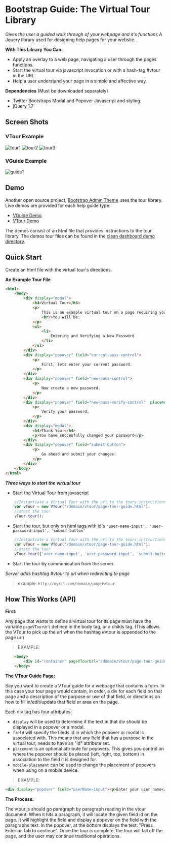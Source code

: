 Bootstrap Guide: The Virtual Tour Library
=================

*Gives the user a guided walk through of your webpage and it's functions* A Jquery library used for designing help pages for your website.

**With This Library You Can:**

* Apply an overlay to a web page, navigating a user through the pages functions.
* Start the virtual tour via javascript invocation or with a hash-tag #vtour in the URL.
* Help a user understand your page in a simple and affective way.

**Dependencies** (Must be downloaded separately)

* Twitter Bootstraps Modal and Popover Javascript and styling.
* jQuery 1.7

Screen Shots
-------------

### VTour Example

![tour1](http://1.bp.blogspot.com/-g2MwAp-mXV8/Un1Lucc8M7I/AAAAAAAACEM/fF-HwdDd6iM/s640/Screen+Shot+2013-11-08+at+3.26.14+PM.png)
![tour2](http://2.bp.blogspot.com/-nROd17JFWV4/Un1LufSidjI/AAAAAAAACD0/G7TP-fVDsqk/s640/Screen+Shot+2013-11-08+at+3.26.26+PM.png)
![tour3](http://4.bp.blogspot.com/-YIpfB2vdVbo/Un1Lu8q1GSI/AAAAAAAACEE/KP-lCcP52vM/s640/Screen+Shot+2013-11-08+at+3.27.10+PM.png)

### VGuide Example

![guide1](http://3.bp.blogspot.com/-B-dRQaQ6WPU/Un1Lu6GYLNI/AAAAAAAACEc/Ey12UuTI2ms/s640/Screen+Shot+2013-11-08+at+3.27.20+PM.png)


Demo
-----------

Another open source project, [Bootstrap Admin Theme](https://github.com/keaplogik/Bootstrap-Clean-Dashboard-Theme) uses the tour library. Live demos are provided for each help guide type:

- [VGuide Demo](http://keaplogik.github.io/Bootstrap-Clean-Dashboard-Theme/demo/form.html#vguide)
- [VTour Demo](http://keaplogik.github.io/Bootstrap-Clean-Dashboard-Theme/demo/form.html#vtour)

The demos consist of an html file that provides instructions to the tour library. The demos tour files can be found in the [clean dashboard demo directory](https://github.com/keaplogik/Bootstrap-Clean-Dashboard-Theme/tree/master/demo/guide).

Quick Start
-----------

Create an html file with the virtual tour's directions.

**An Example Tour File**

```html
<html>
    <body>
        <div display="modal">
            <h4>Virtual Tour</h4>
            <p>
                This is an example virtual tour on a page requiring you to change your password.
                <br/>You will be:
            </p>
            <ul>
                <li>
                    Entering and Verifying a New Password
                </li>
            </ul>
        </div>
        <div display="popover" field="current-pass-control">
            <p>
                First, lets enter your current password.
            </p>
        </div>
        <div display="popover" field="new-pass-control">
            <p>
                Now create a new password.
            </p>
        </div>
        <div display="popover" field="new-pass-verify-control"  placement="top">
            <p>
                Verify your password.
            </p>
        </div>
        <div display="modal">
            <h4>Thank You!</h4>
            <p>You have succesfully changed your password</p>
        </div>
        <div display="popover" field="submit-button">
            <p>
                Go ahead and submit your changes!
            </p>
        </div>
    </body>
</html>
```
***Three ways to start the virtual tour***

+ Start the Virtual Tour from javascript

```javascript
	//Instantiate a Virtual Tour with the url to the tours instructions
	var vTour = new VTour("/domain/vtour/page-tour-guide.html");
	//start the tour
	vTour.tour();
```

+ Start the tour, but only on html tags with id's ````'user-name-input', 'user-password-input', 'submit-button'````

```javascript
	//Instantiate a Virtual Tour with the url to the tours instructions
	var vTour = new VTour("/domain/vtour/page-tour-guide.html");
	//start the tour
	vTour.tour({'user-name-input', 'user-password-input', 'submit-button'});
```

+ Start the tour by communication from the server. 

*Server adds hashtag #vtour to url when redirecting to page*

> example: `http://mysit.com/domain/page#vtour`

How This Works (API)
-----------
**First:**

Any page that wants to define a virtual tour for its page must have the variable `pageVTourUrl` defined in the body tag, or a childs tag.
(This allows the VTour to pick up the url when the hashtag #vtour is appended to the page url)
> EXAMPLE: 

```html
	<body>
		<div id="container" pageVTourUrl="/domain/vtour/page-tour-guide.html">{...}</div>
	</body>
```

**The VTour Guide Page:**

Say you want to create a VTour guide for a webpage that contains a form.
In this case your tour page would contain, in order, a div for each field on that page and a description of the purpose or use of that field, or directions on how to fill in/edit/update that field or area on the page. 

Each div tag has four attributes:

+ `display` will be used to determine if the text in that div should be displayed in a popover or a modal. 
+ `field` will specify the fileds id in which the popover or modal is associated with. This means that any field that has a purpose in the virtual tour, needs to have an "id" attribute set. 
+ `placement` is an optional attribute for popovers. This gives you control on where the popover should be placed (left, right, top, bottom) in association to the field it is designed for.
+ `mobile-placement` can be used to change the placement of popovers when using on a mobile device.

> EXAMPLE:

```html
<div display="popover" field="userName-input"><p>Enter your user name</p></div> 
```

**The Process:**

The vtour.js should go paragraph by paragraph reading in the vtour document. When it hits a paragraph, it will locate the given field id on the page. It will highlight the field and display a popover on the field with the paragraphs text. In the popover, at the bottom displays the text: "Press Enter or Tab to continue". Once the tour is complete, the tour will fall off the page, and the user may continue traditional operations.
